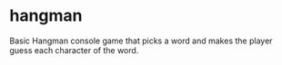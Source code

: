 # hangman
Basic Hangman console game that picks a word and makes the player guess each character of the word.
